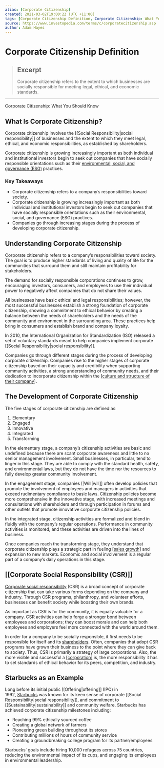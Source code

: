```yaml
---
alias: [Corporate Citizenship]
created: 2021-03-02T19:00:22 (UTC +11:00)
tags: [Corporate Citizenship Definition, Corporate Citizenship: What You Should Know]
source: https://www.investopedia.com/terms/c/corporatecitizenship.asp
author: Adam Hayes
---
```


# Corporate Citizenship Definition

> ## Excerpt
> Corporate citizenship refers to the extent to which businesses are socially responsible for meeting legal, ethical, and economic standards.

---

Corporate Citizenship: What You Should Know
## What Is Corporate Citizenship?

Corporate citizenship involves the [[Social Responsibility|social responsibility]] of businesses and the extent to which they meet legal, ethical, and economic responsibilities, as established by shareholders.

Corporate citizenship is growing increasingly important as both individual and institutional investors begin to seek out companies that have socially responsible orientations such as their [environmental, social, and governance (ESG)](https://www.investopedia.com/terms/e/environmental-social-and-governance-esg-criteria.asp) practices.

### Key Takeaways

-   Corporate citizenship refers to a company’s responsibilities toward society.
-   Corporate citizenship is growing increasingly important as both individual and institutional investors begin to seek out companies that have socially responsible orientations such as their environmental, social, and governance (ESG) practices.
-   Companies go through increasing stages during the process of developing corporate citizenship.

## Understanding Corporate Citizenship

Corporate citizenship refers to a company’s responsibilities toward society. The goal is to produce higher standards of living and quality of life for the communities that surround them and still maintain profitability for stakeholders.

The demand for socially responsible corporations continues to grow, encouraging investors, consumers, and employees to use their individual power to negatively affect companies that do not share their values.

All businesses have basic ethical and legal responsibilities; however, the most successful businesses establish a strong foundation of corporate citizenship, showing a commitment to ethical behavior by creating a balance between the needs of shareholders and the needs of the community and environment in the surrounding area. These practices help bring in consumers and establish brand and company loyalty.

In 2010, the International Organization for Standardization (ISO) released a set of voluntary standards meant to help companies implement corporate [[Social Responsibility|social responsibility]].

Companies go through different stages during the process of developing corporate citizenship. Companies rise to the higher stages of corporate citizenship based on their capacity and credibility when supporting community activities, a strong understanding of community needs, and their dedication to incorporate citizenship within the [[culture and structure of their company]](https://www.investopedia.com/terms/o/organizational-structure.asp).

## The Development of Corporate Citizenship

The five stages of corporate citizenship are defined as:

1.  Elementary
2.  Engaged
3.  Innovative
4.  Integrated
5.  Transforming

In the elementary stage, a company’s citizenship activities are basic and undefined because there are scant corporate awareness and little to no senior management involvement. Small businesses, in particular, tend to linger in this stage. They are able to comply with the standard health, safety, and environmental laws, but they do not have the time nor the resources to fully develop greater community involvement.

In the engagement stage, companies [[Will|will]] often develop policies that promote the involvement of employees and managers in activities that exceed rudimentary compliance to basic laws. Citizenship policies become more comprehensive in the innovative stage, with increased meetings and consultations with shareholders and through participation in forums and other outlets that promote innovative corporate citizenship policies.

In the integrated stage, citizenship activities are formalized and blend in fluidly with the company’s regular operations. Performance in community activities is monitored, and these activities are driven into the lines of business.

Once companies reach the transforming stage, they understand that corporate citizenship plays a strategic part in fueling [[sales growth]](https://www.investopedia.com/articles/[[Stocks|stocks]]/04/100604.asp) and expansion to new markets. Economic and social involvement is a regular part of a company’s daily operations in this stage.

## [[Corporate Social Responsibility (CSR)]]

[Corporate social responsibility](https://www.investopedia.com/terms/c/corp-social-responsibility.asp) (CSR) is a broad concept of corporate citizenship that can take various forms depending on the company and industry. Through CSR programs, philanthropy, and volunteer efforts, businesses can benefit society while boosting their own brands.

As important as CSR is for the community, it is equally valuable for a company. CSR activities can help forge a stronger bond between employees and corporations; they can boost morale and can help both employees and employers feel more connected with the world around them.

In order for a company to be socially responsible, it first needs to be responsible for itself and its [shareholders](https://www.investopedia.com/terms/s/shareholder.asp). Often, companies that adopt CSR programs have grown their business to the point where they can give back to society. Thus, CSR is primarily a strategy of large corporations. Also, the more visible and successful a [[corporation]](https://www.investopedia.com/terms/c/corporation.asp) is, the more responsibility it has to set standards of ethical behavior for its peers, competition, and industry.

## Starbucks as an Example

Long before its initial public [[Offering|offering]] (IPO) in 1992, [Starbucks](https://www.investopedia.com/articles/markets/120215/if-you-had-invested-right-after-starbucks-ipo.asp) was known for its keen sense of corporate [[Social Responsibility|social responsibility]], and commitment to [[Sustainability|sustainability]] and community welfare. Starbucks has achieved corporate citizenship milestones including:

-   Reaching 99% ethically sourced coffee
-   Creating a global network of farmers
-   Pioneering green building throughout its stores
-   Contributing millions of hours of community service
-   Creating a groundbreaking college program for its partner/employees

Starbucks’ goals include hiring 10,000 refugees across 75 countries, reducing the environmental impact of its cups, and engaging its employees in environmental leadership.
